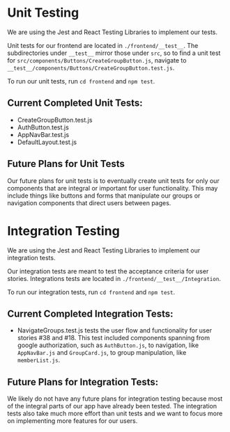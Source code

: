 # Unit Testing
We are using the Jest and React Testing Libraries to implement our tests.

Unit tests for our frontend are located in `./frontend/__test__`. The subdirectories under `__test__` mirror those under `src`, so to find a unit test for 
`src/components/Buttons/CreateGroupButton.js`, navigate to `__test__/components/Buttons/CreateGroupButton.test.js`.

To run our unit tests, run `cd frontend` and `npm test`.

## Current Completed Unit Tests:
- CreateGroupButton.test.js
- AuthButton.test.js
- AppNavBar.test.js
- DefaultLayout.test.js

## Future Plans for Unit Tests
Our future plans for unit tests is to eventually create unit tests for only our components that are integral or important for user functionality. This may include things like buttons and forms that manipulate our groups or navigation components that direct users between pages. 

# Integration Testing
We are using the Jest and React Testing Libraries to implement our integration tests.

Our integration tests are meant to test the acceptance criteria for user stories. Integrations tests are located in `./frontend/__test__/Integration`. 

To run our integration tests, run `cd frontend` and `npm test`.

## Current Completed Integration Tests:
- NavigateGroups.test.js tests the user flow and functionality for user stories #38 and #18. This test included components spanning from google authorization, such as `AuthButton.js`, to navigation, like `AppNavBar.js` and `GroupCard.js`, to group manipulation, like `memberList.js`.

## Future Plans for Integration Tests:
We likely do not have any future plans for integration testing because most of the integral parts of our app have already been tested. The integration tests also take much more effort than unit tests and we want to focus more on implementing more features for our users.
